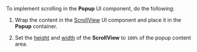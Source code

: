 To implement scrolling in the **Popup** UI component, do the following:

1. Wrap the content in the [ScrollView][0] UI component and place it in the **Popup** container.

2. Set the [height][1] and [width][2] of the **ScrollView** to `100%` of the popup content area.

[0]: https://js.devexpress.com/Documentation/ApiReference/UI_Components/dxScrollView/
[1]: https://js.devexpress.com/Documentation/ApiReference/UI_Components/dxScrollView/Configuration/#height
[2]: https://js.devexpress.com//Documentation/ApiReference/UI_Components/dxScrollView/Configuration/#width